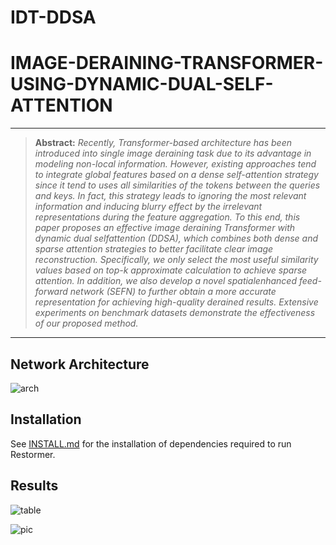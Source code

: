# IDT-DDSA

# IMAGE-DERAINING-TRANSFORMER-USING-DYNAMIC-DUAL-SELF-ATTENTION

<hr />

> **Abstract:** *Recently, Transformer-based architecture has been introduced into single image deraining task due to its advantage
in modeling non-local information. However, existing approaches tend to integrate global features based on a dense
self-attention strategy since it tend to uses all similarities of
the tokens between the queries and keys. In fact, this strategy
leads to ignoring the most relevant information and inducing blurry effect by the irrelevant representations during the
feature aggregation. To this end, this paper proposes an effective image deraining Transformer with dynamic dual selfattention (DDSA), which combines both dense and sparse
attention strategies to better facilitate clear image reconstruction. Specifically, we only select the most useful similarity
values based on top-k approximate calculation to achieve
sparse attention. In addition, we also develop a novel spatialenhanced feed-forward network (SEFN) to further obtain a
more accurate representation for achieving high-quality derained results. Extensive experiments on benchmark datasets
demonstrate the effectiveness of our proposed method.* 
<hr />

## Network Architecture
![arch](https://github.com/zt-fan/IDT-DDSA/assets/90734659/a7a9006d-e5ae-4925-8923-290dafde8413)


## Installation
See [INSTALL.md](INSTALL.md) for the installation of dependencies required to run Restormer.

## Results
![table](https://github.com/zt-fan/IDT-DDSA/assets/90734659/0fd00425-ef18-4c58-82a9-6163deda86b5)

![pic](https://github.com/zt-fan/IDT-DDSA/assets/90734659/278f448b-49b1-46aa-b0d9-dc51127ced83)
